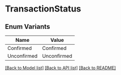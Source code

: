 # TransactionStatus

## Enum Variants

| Name | Value |
|---- | -----|
| Confirmed | Confirmed |
| Unconfirmed | Unconfirmed |


[[Back to Model list]](../README.md#documentation-for-models) [[Back to API list]](../README.md#documentation-for-api-endpoints) [[Back to README]](../README.md)


